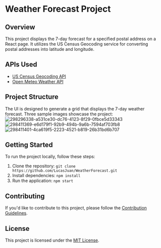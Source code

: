 # Weather Forecast Project

## Overview

This project displays the 7-day forecast for a specified postal address on a React page. It utilizes the US Census Geocoding service for converting postal addresses into latitude and longitude.

## APIs Used

- [US Census Geocoding API](https://geocoding.geo.census.gov/geocoder/Geocoding_Services_API.pdf)
- [Open Meteo Weather API](https://open-meteo.com/en/docs#latitude=52.52&longitude=13.41&current=temperature_2m&hourly=&daily=weather_code,temperature_2m_max,temperature_2m_min&timezone=America%2FLos_Angeles)

## Project Structure

The UI is designed to generate a grid that displays the 7-day weather forecast. Three sample images showcase the project:
![298296338-a531ce30-dc76-4123-8f29-0fbce5d33343](https://github.com/LucasJuan/WeatherForecast_OpenMeteo/assets/60763284/8d31b58e-9d18-4ce9-8118-3f5ce6382f15)
![298411369-e6d179f1-92b9-494b-9a6b-7594af703fb8](https://github.com/LucasJuan/WeatherForecast_OpenMeteo/assets/60763284/a926adaf-436c-4824-9670-a0efa9ac0fb1)
![298411401-4ca619f5-2223-4521-b819-26b31bd6b707](https://github.com/LucasJuan/WeatherForecast_OpenMeteo/assets/60763284/bb10b41a-741c-4f82-b7ea-cd1082f11959)


## Getting Started

To run the project locally, follow these steps:

1. Clone the repository: `git clone https://github.com/LucasJuan/WeatherForecast.git`
2. Install dependencies: `npm install`
3. Run the application: `npm start`

## Contributing

If you'd like to contribute to this project, please follow the [Contribution Guidelines](CONTRIBUTING.md).

## License

This project is licensed under the [MIT License](LICENSE).
